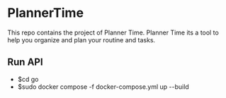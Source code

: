 # PlannerTime
This repo contains the project of Planner Time. Planner Time its a tool to help you organize and plan your routine and tasks.

## Run API
- $cd go
- $sudo docker compose -f docker-compose.yml up --build
